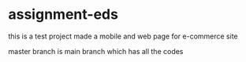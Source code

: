 # assignment-eds
this is a test project made a mobile and web page for e-commerce site

master branch is main branch which has all the codes

